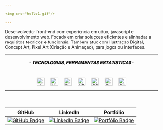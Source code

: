 ```yaml
---

<img src="hello1.gif"/>

---
```




<div>
  <p>
   Desenvolvedor front-end com experiencia em ui/ux, javascript e desenvolvimento web. Focado em criar soluçoes eficientes e alinhadas a requisitos tecnicos e funcionais. Tambem atuo com Ilustraçao Digital, Concept Art, Pixel Art (Criaçâo e Animaçao), para jogos ou interfaces.
  </p>

</div>

  
---
<h5 align="center">- 𝐓𝐄𝐂𝐍𝐎𝐋𝐎𝐆𝐈𝐀𝐒, 𝐅𝐄𝐑𝐑𝐀𝐌𝐄𝐍𝐓𝐀𝐒 𝐄𝐒𝐓𝐀𝐓𝐈𝐒𝐓𝐈𝐂𝐀𝐒 -</h5>

</p>
<br>






  <div align="center">
  <img src="https://cdn.jsdelivr.net/gh/devicons/devicon/icons/javascript/javascript-original.svg" width="25" alt="JavaScript"/> &nbsp;&nbsp;&nbsp;
  <img src="https://cdn.jsdelivr.net/gh/devicons/devicon/icons/nodejs/nodejs-original.svg" width="25" alt="Node.js"/> &nbsp;&nbsp;&nbsp;
  <img src="https://cdn.jsdelivr.net/gh/devicons/devicon/icons/react/react-original.svg" width="25" alt="React"/> &nbsp;&nbsp;&nbsp;
  <img src="https://cdn.jsdelivr.net/gh/devicons/devicon/icons/html5/html5-original.svg" width="25" alt="HTML5"/> &nbsp;&nbsp;&nbsp;
  <img src="https://cdn.jsdelivr.net/gh/devicons/devicon/icons/css3/css3-original.svg" width="25" alt="CSS3"/> &nbsp;&nbsp;&nbsp;
  <img src="https://cdn.jsdelivr.net/gh/devicons/devicon/icons/python/python-original.svg" width="25" alt="Python"/> &nbsp;&nbsp;&nbsp;
  <img src="https://cdn.jsdelivr.net/gh/devicons/devicon/icons/git/git-original.svg" width="25" alt="Git"/> 
</div>

</p>

  <div align="center">
    
<p aling="center" >


</p>

</div>



---
<h5></h5>
<br>

| GitHub | LinkedIn | Portfólio |
|--------|----------|-----------|
| [![GitHub Badge](https://img.shields.io/badge/GitHub-181717?style=flat&logo=github&logoColor=white)](https://github.com/Gust-Dev) | [![LinkedIn Badge](https://img.shields.io/badge/LinkedIn-Gust--Dev-2C2C2C?style=flat&logo=linkedin&logoColor=white)](https://www.linkedin.com/in/gusta-dev) | [![Portfólio Badge](https://img.shields.io/badge/Portfólio-2C2C2C?style=flat&logo=About.me&logoColor=white)](https://seu-portfolio.com) |


</div>
 
  




